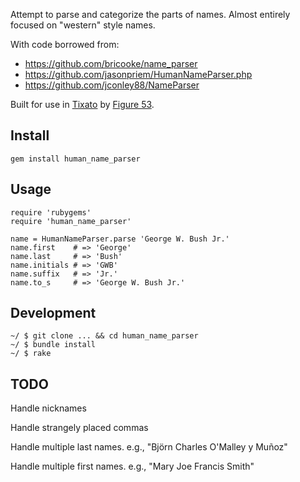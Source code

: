 Attempt to parse and categorize the parts of names. Almost entirely focused on "western" style names.

With code borrowed from:

* https://github.com/bricooke/name_parser
* https://github.com/jasonpriem/HumanNameParser.php
* https://github.com/jconley88/NameParser

Built for use in [Tixato](http://tixato.com) by [Figure 53](http://figure53.com).

## Install

`gem install human_name_parser`

## Usage

    require 'rubygems'
    require 'human_name_parser'

    name = HumanNameParser.parse 'George W. Bush Jr.'
    name.first    # => 'George'
    name.last     # => 'Bush'
    name.initials # => 'GWB'
    name.suffix   # => 'Jr.'
    name.to_s     # => 'George W. Bush Jr.'

## Development

    ~/ $ git clone ... && cd human_name_parser
    ~/ $ bundle install
    ~/ $ rake

## TODO

Handle nicknames

Handle strangely placed commas

Handle multiple last names. e.g., "Björn Charles O'Malley y Muñoz"

Handle multiple first names. e.g., "Mary Joe Francis Smith"
